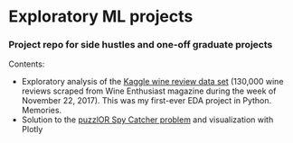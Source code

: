 # Exploratory ML projects
### Project repo for side hustles and one-off graduate projects<br>

Contents:<br>

* Exploratory analysis of the [Kaggle wine review data set](https://www.kaggle.com/zynicide/wine-reviews) (130,000 wine reviews scraped from Wine Enthusiast magazine during the week of November 22, 2017). This was my first-ever EDA project in Python. Memories.
* Solution to the [puzzlOR Spy Catcher problem](http://puzzlor.com/2014-04_SpyCatcher.html) and visualization with Plotly
